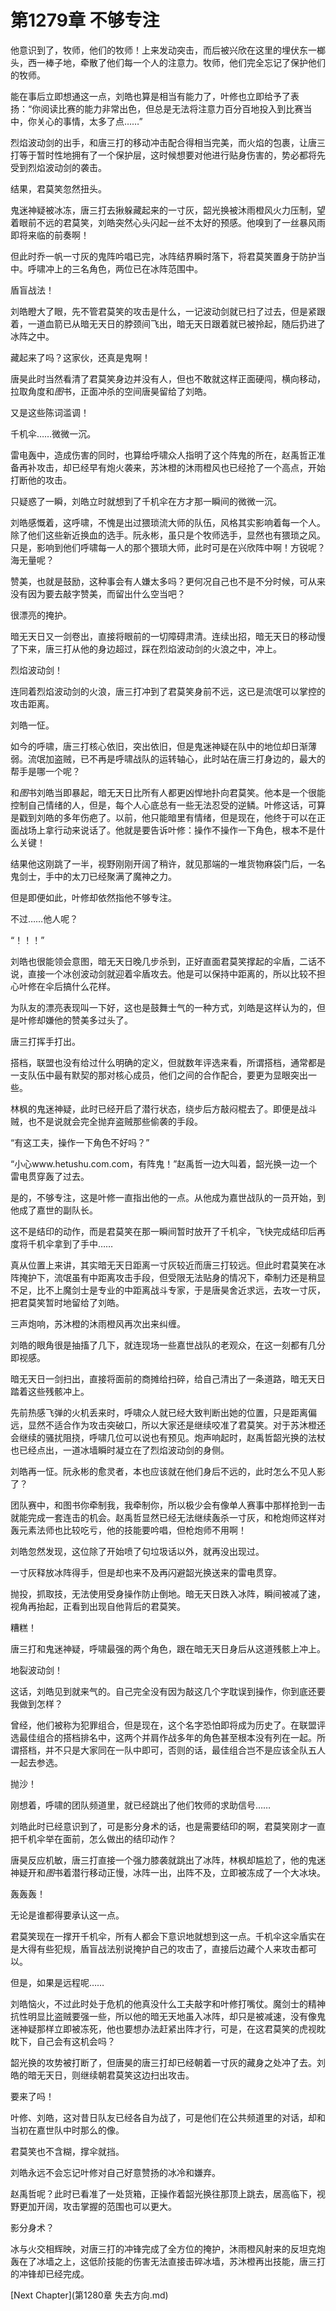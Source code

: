 # 第1279章 不够专注

他意识到了，牧师，他们的牧师！上来发动突击，而后被兴欣在这里的埋伏东一榔头，西一棒子地，牵散了他们每一个人的注意力。牧师，他们完全忘记了保护他们的牧师。

能在事后立即想通这一点，刘皓也算是相当有能力了，叶修也立即给予了表扬：“你阅读比赛的能力非常出色，但总是无法将注意力百分百地投入到比赛当中，你关心的事情，太多了点……”

烈焰波动剑的出手，和唐三打的移动冲击配合得相当完美，而火焰的包裹，让唐三打等于暂时性地拥有了一个保护层，这时候想要对他进行贴身伤害的，势必都将先受到烈焰波动剑的袭击。

结果，君莫笑忽然扭头。

鬼迷神疑被冰冻，唐三打去揪躲藏起来的一寸灰，韶光换被沐雨橙风火力压制，望着眼前不远的君莫笑，刘皓突然心头闪起一丝不太好的预感。他嗅到了一丝暴风雨即将来临的前奏啊！

但此时乔一帆一寸灰的鬼阵吟唱已完，冰阵结界瞬时落下，将君莫笑置身于防护当中。呼啸冲上的三名角色，两位已在冰阵范围中。

盾盲战法！

刘皓瞪大了眼，先不管君莫笑的攻击是什么，一记波动剑就已扫了过去，但是紧跟着，一道血箭已从暗无天日的脖颈间飞出，暗无天日跟着就已被拎起，随后扔进了冰阵之中。

藏起来了吗？这家伙，还真是鬼啊！

唐昊此时当然看清了君莫笑身边并没有人，但也不敢就这样正面硬闯，横向移动，拉取角度和*图*书，正面冲杀的空间唐昊留给了刘皓。

又是这些陈词滥调！

千机伞……微微一沉。

雷电轰中，造成伤害的同时，也算给呼啸众人指明了这个阵鬼的所在，赵禹哲正准备再补攻击，却已经早有炮火袭来，苏沐橙的沐雨橙风也已经抢了一个高点，开始打断他的攻击。

只疑惑了一瞬，刘皓立时就想到了千机伞在方才那一瞬间的微微一沉。

刘皓感慨着，这呼啸，不愧是出过猥琐流大师的队伍，风格其实影响着每一个人。除了他们这些新近换血的选手。阮永彬，虽只是个牧师选手，显然也有猥琐之风。只是，影响到他们呼啸每一人的那个猥琐大师，此时可是在兴欣阵中啊！方锐呢？海无量呢？

赞美，也就是鼓励，这种事会有人嫌太多吗？更何况自己也不是不分时候，可从来没有因为要去敲字赞美，而留出什么空当吧？

很漂亮的掩护。

暗无天日又一剑卷出，直接将眼前的一切障碍肃清。连续出招，暗无天日的移动慢了下来，唐三打从他的身边超过，踩在烈焰波动剑的火浪之中，冲上。

烈焰波动剑！

连同着烈焰波动剑的火浪，唐三打冲到了君莫笑身前不远，这已是流氓可以掌控的攻击距离。

刘皓一怔。

如今的呼啸，唐三打核心依旧，突出依旧，但是鬼迷神疑在队中的地位却日渐薄弱。流氓加盗贼，已不再是呼啸战队的运转轴心，此时站在唐三打身边的，最大的帮手是哪一个呢？

和*图*书刘皓当即暴起，暗无天日比所有人都更凶悍地扑向君莫笑。他本是一个很能控制自己情绪的人，但是，每个人心底总有一些无法忍受的逆鳞。叶修这话，可算是戳到刘皓的多年伤疤了。以前，他只能暗里有情绪，但是现在，他终于可以在正面战场上拿行动来说话了。他就是要告诉叶修：操作不操作一下角色，根本不是什么关键！

结果他这刚跳了一半，视野刚刚开阔了稍许，就见那端的一堆货物麻袋门后，一名鬼剑士，手中的太刀已经聚满了魔神之力。

但是即便如此，叶修却依然指他不够专注。

不过……他人呢？

“！！！”

刘皓也很能领会意图，暗无天日晚几步杀到，正好直面君莫笑撑起的伞盾，二话不说，直接一个冰创波动剑就迎着伞盾攻去。他是可以保持中距离的，所以比较不担心叶修在伞后搞什么花样。

为队友的漂亮表现叫一下好，这也是鼓舞士气的一种方式，刘皓是这样认为的，但是叶修却嫌他的赞美多过头了。

唐三打挥手打出。

搭档，联盟也没有给过什么明确的定义，但就数年评选来看，所谓搭档，通常都是一支队伍中最有默契的那对核心成员，他们之间的合作配合，要更为显眼突出一些。

林枫的鬼迷神疑，此时已经开启了潜行状态，绕步后方敲闷棍去了。即便是战斗贼，也不是说就会完全抛弃盗贼那些偷袭的手段。

“有这工夫，操作一下角色不好吗？”

“小心www.hetushu.com.com，有阵鬼！”赵禹哲一边大叫着，韶光换一边一个雷电贯穿轰了过去。

是的，不够专注，这是叶修一直指出他的一点。从他成为嘉世战队的一员开始，到他成了嘉世的副队长。

这不是结印的动作，而是君莫笑在那一瞬间暂时放开了千机伞，飞快完成结印后再度将千机伞拿到了手中……

真从位置上来讲，其实暗无天日距离一寸灰较近而唐三打较远。但此时君莫笑在冰阵掩护下，流氓虽有中距离攻击手段，但受限无法贴身的情况下，牵制力还是稍显不足，比不上魔剑士是专业的中距离战斗专家，于是唐昊舍近求远，去攻一寸灰，把君莫笑暂时地留给了刘皓。

三声炮响，苏沐橙的沐雨橙风再次出来纠缠。

刘皓的眼角很是抽搐了几下，就连现场一些嘉世战队的老观众，在这一刻都有几分即视感。

暗无天日一剑扫出，直接将面前的商摊给扫碎，给自己清出了一条道路，暗无天日踏着这些残骸冲上。

先前热感飞弹的火机丢来时，呼啸众人就已经大致判断出她的位置，只是距离偏远，显然不适合作为攻击突破口，所以大家还是继续咬准了君莫笑。对于苏沐橙还会继续的骚扰阻挠，呼啸几位可以说也有预见。炮声响起时，赵禹哲韶光换的法杖也已经点出，一道冰墙瞬时凝立在了烈焰波动剑的身侧。

刘皓再一怔。阮永彬的愈灵者，本也应该就在他们身后不远的，此时怎么不见人影了？

团队赛中，和图书你牵制我，我牵制你，所以极少会有像单人赛事中那样抢到一击就能完成一套连击的机会。赵禹哲显然已经无法继续轰杀一寸灰，和枪炮师这样对轰元素法师也比较吃亏，他的技能要吟唱，但枪炮师不用啊！

刘皓忽然发现，这位除了开始喷了句垃圾话以外，就再没出现过。

一寸灰释放冰阵得手，但是却也来不及再闪避韶光换送来的雷电贯穿。

抛投，抓取技，无法使用受身操作防止倒地。暗无天日跌入冰阵，瞬间被减了速，视角再抬起，正看到出现自他背后的君莫笑。

糟糕！

唐三打和鬼迷神疑，呼啸最强的两个角色，跟在暗无天日身后从这道残骸上冲上。

地裂波动剑！

这话，刘皓见到就来气的。自己完全没有因为敲这几个字耽误到操作，你到底还要我做到怎样？

曾经，他们被称为犯罪组合，但是现在，这个名字恐怕即将成为历史了。在联盟评选最佳组合的搭档排名中，这两个并肩作战多年的角色甚至根本没有列在一起。所谓搭档，并不只是大家同在一队中即可，否则的话，最佳组合岂不是应该全队五人一起去参选。

抛沙！

刚想着，呼啸的团队频道里，就已经跳出了他们牧师的求助信号……

刘皓此时已经意识到了，可是影分身术的话，也是需要结印的啊，君莫笑刚才一直把千机伞举在面前，怎么做出的结印动作？

唐昊反应机敏，唐三打直接一个强力膝袭就跳出了冰阵，林枫却尴尬了，他的鬼迷神疑开和*图*书着潜行移动正慢，冰阵一出，出阵不及，立即被冻成了一个大冰块。

轰轰轰！

无论是谁都得要承认这一点。

君莫笑现在一撑开千机伞，所有人都会下意识地就想到这一点。千机伞这伞盾实在是大得有些犯规，盾盲战法别说掩护自己的攻击了，直接后边藏个人来攻击都可以。

但是，如果是远程呢……

刘皓恼火，不过此时处于危机的他真没什么工夫敲字和叶修打嘴仗。魔剑士的精神抗性明显比盗贼要强一些，所以他的暗无天地虽入冰阵，却只是被减速，没有像鬼迷神疑那样立即被冻死，他也要想办法赶紧出阵才行，可是，在这君莫笑的虎视眈眈下，自己会有这机会吗？

韶光换的攻势被打断了，但唐昊的唐三打却已经朝着一寸灰的藏身之处冲了去。刘皓的暗无天日，则继续朝君莫笑这边扫出攻击。

要来了吗！

叶修、刘皓，这对昔日队友已经各自为战了，可是他们在公共频道里的对话，却和当初在嘉世队中时那么的像。

君莫笑也不含糊，撑伞就挡。

刘皓永远不会忘记叶修对自己好意赞扬的冰冷和嫌弃。

赵禹哲呢？此时已看准了一处货箱，正操作着韶光换往那顶上跳去，居高临下，视野更加开阔，攻击掌握的范围也可以更大。

影分身术？

冰与火交相辉映，对唐三打的冲锋完成了全方位的掩护，沐雨橙风射来的反坦克炮轰在了冰墙之上，这低阶技能的伤害无法直接击碎冰墙，苏沐橙再出技能，唐三打的冲锋却已经完成。



[Next Chapter](第1280章 失去方向.md)
